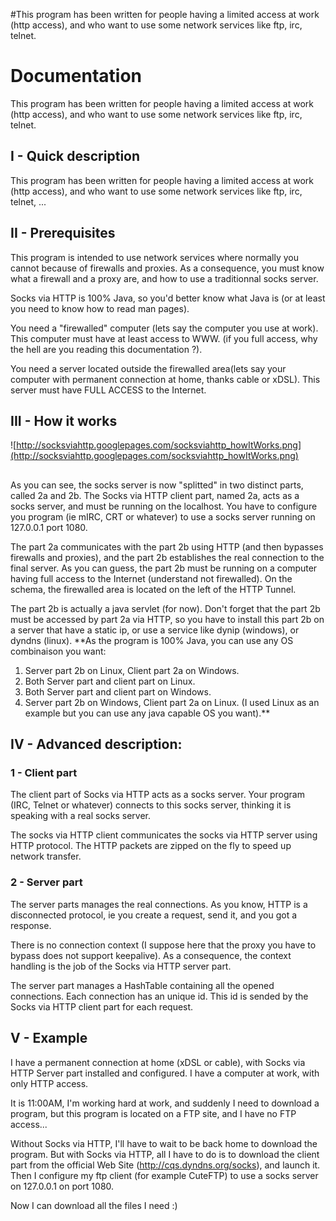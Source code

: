 #This program has been written for people having a limited access at work (http access), and who want to use some network services like ftp, irc, telnet.

# Documentation #

This program has been written for people having a limited access at work (http access), and who want to use some network services like ftp, irc, telnet.


## I - Quick description ##

This program has been written for people having a limited access at work (http access), and who want to use some network services like ftp, irc, telnet, ...

## II - Prerequisites ##


This program is intended to use network services where normally you cannot because of firewalls and proxies. As a consequence, you must know what a firewall and a proxy are, and how to use a traditionnal socks server.

Socks via HTTP is 100% Java, so you'd better know what Java is (or at least you need to know how to read man pages).

You need a "firewalled" computer (lets say the computer you use at work). This computer must have at least access to WWW. (if you full access, why the hell are you reading this documentation ?).

You need a server located outside the firewalled area(lets say your computer with permanent connection at home, thanks cable or xDSL). This server must have FULL ACCESS to the Internet.

## III - How it works ##
![http://socksviahttp.googlepages.com/socksviahttp_howItWorks.png](http://socksviahttp.googlepages.com/socksviahttp_howItWorks.png)
##  ##
As you can see, the socks server is now "splitted" in two distinct parts, called 2a and 2b. The Socks via HTTP client part, named 2a, acts as a socks server, and must be running on the localhost. You have to configure you program (ie mIRC, CRT or whatever) to use a socks server running on 127.0.0.1 port 1080.

The part 2a communicates with the part 2b using HTTP (and then bypasses firewalls and proxies), and the part 2b establishes the real connection to the final server. As you can guess, the part 2b must be running on a computer having full access to the Internet (understand not firewalled). On the schema, the firewalled area is located on the left of the HTTP Tunnel.

The part 2b is actually a java servlet (for now). Don't forget that the part 2b must be accessed by part 2a via HTTP, so you have to install this part 2b on a server that have a static ip, or use a service like dynip (windows), or dyndns (linux).
**As the program is 100% Java, you can use any OS combinaison you want:
  1. Server part 2b on Linux, Client part 2a on Windows.
  1. Both Server part and client part on Linux.
  1. Both Server part and client part on Windows.
  1. Server part 2b on Windows, Client part 2a on Linux.
(I used Linux as an example but you can use any java capable OS you want).**

## IV - Advanced description: ##

### 1 - Client part ###
The client part of Socks via HTTP acts as a socks server. Your program (IRC, Telnet or whatever) connects to this socks server, thinking it is speaking with a real socks server.

The socks via HTTP client communicates the socks via HTTP server using HTTP protocol. The HTTP packets are zipped on the fly to speed up network transfer.
### 2 - Server part ###

The server parts manages the real connections. As you know, HTTP is a disconnected protocol, ie you create a request, send it, and you got a response.

There is no connection context (I suppose here that the proxy you have to bypass does not support keepalive). As a consequence, the context handling is the job of the Socks via HTTP server part.

The server part manages a HashTable containing all the opened connections. Each connection has an unique id. This id is sended by the Socks via HTTP client part for each request.

## V - Example ##


I have a permanent connection at home (xDSL or cable), with Socks via HTTP Server part installed and configured. I have a computer at work, with only HTTP access.

It is 11:00AM, I'm working hard at work, and suddenly I need to download a program, but this program is located on a FTP site, and I have no FTP access...

Without Socks via HTTP, I'll have to wait to be back home to download the program. But with Socks via HTTP, all I have to do is to download the client part from the official Web Site (http://cqs.dyndns.org/socks), and launch it. Then I configure my ftp client (for example CuteFTP) to use a socks server on 127.0.0.1 on port 1080.

Now I can download all the files I need :)